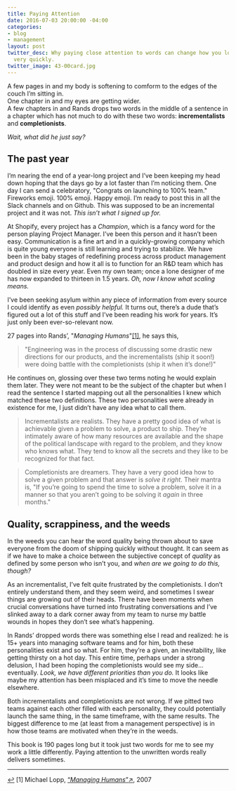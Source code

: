 ```yaml
---
title: Paying Attention
date: 2016-07-03 20:00:00 -04:00
categories:
- blog
- management
layout: post
twitter_desc: Why paying close attention to words can change how you look at something
  very quickly.
twitter_image: 43-00card.jpg
---
```


A few pages in and my body is softening to comform to the edges of the couch I&rsquo;m sitting in.  
One chapter in and my eyes are getting wider.  
A few chapters in and Rands drops two words in the middle of a sentence in a chapter which has not much to do with these two words: **incrementalists** and **completionists**.

*Wait, what did he just say?*

## The past year

I&rsquo;m nearing the end of a year-long project and I&rsquo;ve been keeping my head down hoping that the days go by a lot faster than I&rsquo;m noticing them. One day I can send a celebratory, "Congrats on launching to 100% team." Fireworks emoji. 100% emoji. Happy emoji. I&rsquo;m ready to post this in all the Slack channels and on Github. This was supposed to be an incremental project and it was not. *This isn&rsquo;t what I signed up for.*

At Shopify, every project has a *Champion*, which is a fancy word for the person playing Project Manager. I&rsquo;ve been this person and it hasn&rsquo;t been easy. Communication is a fine art and in a quickly-growing company which is quite young everyone is still learning and trying to stabilize. We have been in the baby stages of redefining process across product management and product design and how it all is to function for an R&D team which has doubled in size every year. Even my own team; once a lone designer of me has now expanded to thirteen in 1.5 years. *Oh, now I know what scaling means.*

I&rsquo;ve been seeking asylum within any piece of information from every source I could identify as even *possibly helpful.* It turns out, there&rsquo;s a dude that&rsquo;s figured out a lot of this stuff and I&rsquo;ve been reading his work for years. It&rsquo;s just only been ever-so-relevant now. 

27 pages into Rands&rsquo;, "<em>Managing Humans</em>"<a id="anchor-1" href="#note-1" class="fieldnotes-anchor">[1]</a>, he says this,

> "Engineering was in the process of discussing some drastic new directions for our products, and the incrementalists (ship it soon!) were doing battle with the completionists (ship it when it&rsquo;s done!)"

He continues on, glossing over these two terms noting he would explain them later. They were not meant to be the subject of the chapter but when I read the sentence I started mapping out all the personalities I knew which matched these two definitions. These two personalities were already in existence for me, I just didn&rsquo;t have any idea what to call them.

> Incrementalists are realists. They have a pretty good idea of what is achievable given a problem to solve, a product to ship. They&rsquo;re intimately aware of how many resources are available and the shape of the political landscape with regard to the problem, and they know who knows what. They tend to know all the secrets and they like to be recognized for that fact.

> Completionists are dreamers. They have a very good idea how to solve a given problem and that answer is _solve it right_. Their mantra is, "If you&rsquo;re going to spend the time to solve a problem, solve it in a manner so that you aren&rsquo;t going to be solving it _again_ in three months."

## Quality, scrappiness, and the weeds

In the weeds you can hear the word quality being thrown about to save everyone from the doom of shipping quickly without thought. It can seem as if we have to make a choice between the subjective concept of *quality* as defined by some person who isn&rsquo;t you, and *when are we going to do this, though?*

As an incrementalist, I&rsquo;ve felt quite frustrated by the completionists. I don&rsquo;t entirely understand them, and they seem weird, and sometimes I swear things are growing out of their heads. There have been moments when crucial conversations have turned into frustrating conversations and I&rsquo;ve slinked away to a dark corner away from my team to nurse my battle wounds in hopes they don&rsquo;t see what&rsquo;s happening.

In Rands&rsquo; dropped words there was something else I read and realized: he is 15+ years into managing software teams and for him, both these personalities exist and so what. For him, they&rsquo;re a given, an inevitability, like getting thirsty on a hot day. This entire time, perhaps under a strong delusion, I had been hoping the completionists would see my side... eventually. *Look, we have different priorities than you do.* It looks like maybe my attention has been misplaced and it&rsquo;s time to move the needle elsewhere.

Both incrementalists and completionists are not wrong. If we pitted two teams against each other filled with each personality, they could potentially launch the same thing, in the same timeframe, with the same results. The biggest difference to me (at least from a management perspective) is in how those teams are motivated when they&rsquo;re in the weeds. 

This book is 190 pages long but it took just two words for me to see my work a little differently. Paying attention to the unwritten words really delivers sometimes.

<hr class="small">

<div class="fieldnotes">
    <p id="note-1"><a href="#anchor-1" class="footnote-back">&#8617;&#xFE0E;</a> <span class="footnote">[1]</span> Michael Lopp, <a href="https://www.amazon.com/gp/product/159059844X/ref=as_li_tl?ie=UTF8&camp=1789&creative=9325&creativeASIN=159059844X&linkCode=as2&tag=heltraprodes-20&linkId=ccb552ed4c3ff956f66ade73039f02f8" class="external" target="_blank">&#8220;<span class="external-body"><em>Managing Humans</em></span>&#8221;<span class="external-box"><span class="external-box__arrow">↗&#xFE0E;</span></span></a>, 2007</p>
</div>
